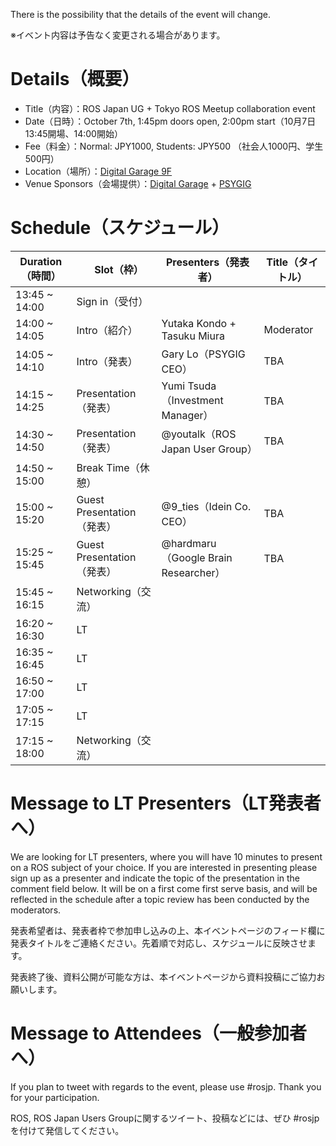 There is the possibility that the details of the event will change.

※イベント内容は予告なく変更される場合があります。

# Details（概要）

- Title（内容）：ROS Japan UG + Tokyo ROS Meetup collaboration event
- Date（日時）：October 7th, 1:45pm doors open, 2:00pm start（10月7日 13:45開場、14:00開始）
- Fee（料金）：Normal: JPY1000, Students: JPY500 （社会人1000円、学生500円）
- Location（場所）：[Digital Garage 9F](https://www.google.co.jp/maps/place/3+Chome-5-7+Ebisuminami,+Shibuya-ku,+T%C5%8Dky%C5%8D-to+150-0022/@35.6462807,139.7016152,17z/data=!4m13!1m7!3m6!1s0x60188b465fc04f0b:0x346d0cf0125cbe89!2s3+Chome-5-7+Ebisuminami,+Shibuya-ku,+T%C5%8Dky%C5%8D-to+150-0022!3b1!8m2!3d35.6462764!4d139.7038039!3m4!1s0x60188b465fc04f0b:0x346d0cf0125cbe89!8m2!3d35.6462764!4d139.7038039?hl=jp)
- Venue Sponsors（会場提供）：[Digital Garage](http://www.garage.co.jp) + [PSYGIG](http://psygig.com)

# Schedule（スケジュール）

Duration（時間） |　Slot（枠）  | Presenters（発表者） | Title（タイトル）
------|---------------|---------|----
13:45 ~ 14:00 | Sign in（受付） |  |
14:00 ~ 14:05 | Intro（紹介） | Yutaka Kondo + Tasuku Miura | Moderator |
14:05 ~ 14:10 | Intro（発表） | Gary Lo（PSYGIG CEO） | TBA |
14:15 ~ 14:25 | Presentation（発表） | Yumi Tsuda（Investment Manager） | TBA |
14:30 ~ 14:50 | Presentation（発表） | @youtalk（ROS Japan User Group） | TBA |
14:50 ~ 15:00 | Break Time（休憩） | |
15:00 ~ 15:20 | Guest Presentation（発表） | @9_ties（Idein Co. CEO） | TBA |
15:25 ~ 15:45 | Guest Presentation（発表） | @hardmaru（Google Brain Researcher） | TBA |
15:45 ~ 16:15 | Networking（交流） | | |
16:20 ~ 16:30 | LT 　| | |
16:35 ~ 16:45 | LT 　| | |
16:50 ~ 17:00 | LT 　| | |
17:05 ~ 17:15 | LT 　| | |
17:15 ~ 18:00 | Networking（交流） | | |

# Message to LT Presenters（LT発表者へ）

We are looking for LT presenters, where you will have 10 minutes to present on a ROS subject of your choice. If you are interested in presenting please sign up as a presenter and indicate the topic of the presentation in the comment field below. It will be on a first come first serve basis, and will be reflected in the schedule after a topic review has been conducted by the moderators.

発表希望者は、発表者枠で参加申し込みの上、本イベントページのフィード欄に発表タイトルをご連絡ください。先着順で対応し、スケジュールに反映させます。

発表終了後、資料公開が可能な方は、本イベントページから資料投稿にご協力お願いします。

# Message to Attendees（一般参加者へ）

If you plan to tweet with regards to the event, please use #rosjp. Thank you for your participation.

ROS, ROS Japan Users Groupに関するツイート、投稿などには、ぜひ #rosjp を付けて発信してください。
